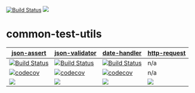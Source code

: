 [![Build Status](https://travis-ci.org/mbi88/common-test-utils.svg?branch=master)](https://travis-ci.org/mbi88/common-test-utils)
[![](https://jitpack.io/v/mbi88/common-test-utils.svg)](https://jitpack.io/#mbi88/common-test-utils)


# common-test-utils

| [json-assert](https://github.com/mbi88/json-assert) | [json-validator](https://github.com/mbi88/json-validator) | [date-handler](https://github.com/mbi88/date-handler) | [http-request](https://github.com/mbi88/http-request)|
|---|---|---|---|
|[![Build Status](https://travis-ci.org/mbi88/json-assert.svg?branch=master)](https://travis-ci.org/mbi88/json-assert)|[![Build Status](https://travis-ci.org/mbi88/json-validator.svg?branch=master)](https://travis-ci.org/mbi88/json-validator)|[![Build Status](https://travis-ci.org/mbi88/date-handler.svg?branch=master)](https://travis-ci.org/mbi88/date-handler)|n/a|
|[![codecov](https://codecov.io/gh/mbi88/json-assert/branch/master/graph/badge.svg)](https://codecov.io/gh/mbi88/json-assert)|[![codecov](https://codecov.io/gh/mbi88/json-validator/branch/master/graph/badge.svg)](https://codecov.io/gh/mbi88/json-validator)|[![codecov](https://codecov.io/gh/mbi88/date-handler/branch/master/graph/badge.svg)](https://codecov.io/gh/mbi88/date-handler)|n/a|
|[![](https://jitpack.io/v/mbi88/json-assert.svg)](https://jitpack.io/#mbi88/json-assert)|[![](https://jitpack.io/v/mbi88/json-validator.svg)](https://jitpack.io/#mbi88/json-validator)|[![](https://jitpack.io/v/mbi88/date-handler.svg)](https://jitpack.io/#mbi88/date-handler)|[![](https://jitpack.io/v/mbi88/http-request.svg)](https://jitpack.io/#mbi88/http-request)|